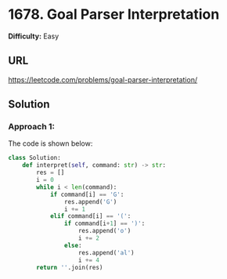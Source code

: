 # 1678. Goal Parser Interpretation
**Difficulty:** Easy

## URL

https://leetcode.com/problems/goal-parser-interpretation/

## Solution

### Approach 1:

The code is shown below:

```python
class Solution:
    def interpret(self, command: str) -> str:
        res = []
        i = 0
        while i < len(command):
            if command[i] == 'G':
                res.append('G')
                i += 1
            elif command[i] == '(':
                if command[i+1] == ')':
                    res.append('o')
                    i += 2
                else:
                    res.append('al')
                    i += 4
        return ''.join(res)
```

